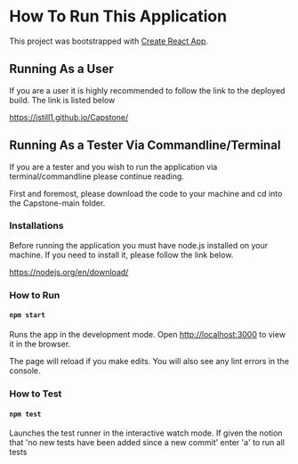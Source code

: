 # How To Run This Application
This project was bootstrapped with [Create React App](https://github.com/facebook/create-react-app).

## Running As a User
If you are a user it is highly recommended to follow the link to the deployed build. The link is listed below

https://jstill1.github.io/Capstone/

## Running As a Tester Via Commandline/Terminal
If you are a tester and you wish to run the application via terminal/commandline please continue reading. 

First and foremost, please download the code to your machine and cd into the Capstone-main folder.

### Installations

Before running the application you must have node.js installed on your machine. If you need to install it, please follow the link below.

https://nodejs.org/en/download/

### How to Run

#### `npm start`
Runs the app in the development mode.
Open [http://localhost:3000](http://localhost:3000) to view it in the browser.

The page will reload if you make edits. You will also see any lint errors in the console.

### How to Test

#### `npm test`

Launches the test runner in the interactive watch mode.
If given the notion that 'no new tests have been added since a new commit' enter 'a' to run all tests
